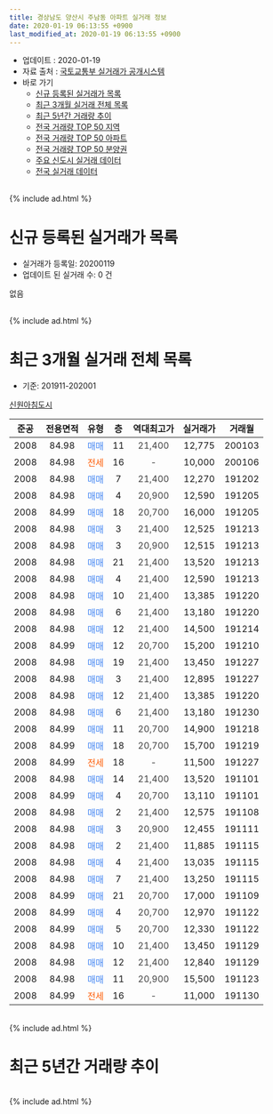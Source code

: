 ```yaml
---
title: 경상남도 양산시 주남동 아파트 실거래 정보
date: 2020-01-19 06:13:55 +0900
last_modified_at: 2020-01-19 06:13:55 +0900
---
```


* 업데이트 : 2020-01-19
* 자료 출처 : [국토교통부 실거래가 공개시스템](http://rt.molit.go.kr)
* 바로 가기
    * [신규 등록된 실거래가 목록](#신규-등록된-실거래가-목록)
    * [최근 3개월 실거래 전체 목록](#최근-3개월-실거래-전체-목록)
    * [최근 5년간 거래량 추이](#최근-5년간-거래량-추이)
    * [전국 거래량 TOP 50 지역](https://apt-info.github.io/apt-trade-info/최근-3개월-전국에서-가장-거래가-많이-발생한-지역)
    * [전국 거래량 TOP 50 아파트](https://apt-info.github.io/apt-trade-info/최근-3개월-전국에서-가장-거래가-많이-발생한-아파트)
    * [전국 거래량 TOP 50 분양권](https://apt-info.github.io/apt-trade-info/최근-3개월-전국에서-가장-거래가-많이-발생한-분양권)
    * [주요 신도시 실거래 데이터](https://apt-info.github.io/apt-trade-info/주요-신도시)
    * [전국 실거래 데이터](https://apt-info.github.io/apt-trade-info/전국)
<br>
{% include ad.html %}
<br>

# 신규 등록된 실거래가 목록
* 실거래가 등록일: 20200119
* 업데이트 된 실거래 수: 0 건

없음

<br>
{% include ad.html %}
<br>

# 최근 3개월 실거래 전체 목록
* 기준: 201911-202001


[신원아침도시](https://search.naver.com/search.naver?query=%EA%B2%BD%EC%83%81%EB%82%A8%EB%8F%84+%EC%96%91%EC%82%B0%EC%8B%9C+%EC%A3%BC%EB%82%A8%EB%8F%99+%EC%8B%A0%EC%9B%90%EC%95%84%EC%B9%A8%EB%8F%84%EC%8B%9C)

|준공|전용면적|유형|층|역대최고가|실거래가|거래월|
|:---:|:---:|:---:|:---:|:---:|:---:|:---:|
|2008|84.98|<span style="color:#4285f3">매매</span>|11|<span style="color:#444444">21,400</span>|12,775|200103|
|2008|84.98|<span style="color:#ff5a00">전세</span>|16|<span style="color:#444444">-</span>|10,000|200106|
|2008|84.98|<span style="color:#4285f3">매매</span>|7|<span style="color:#444444">21,400</span>|12,270|191202|
|2008|84.98|<span style="color:#4285f3">매매</span>|4|<span style="color:#444444">20,900</span>|12,590|191205|
|2008|84.99|<span style="color:#4285f3">매매</span>|18|<span style="color:#444444">20,700</span>|16,000|191205|
|2008|84.98|<span style="color:#4285f3">매매</span>|3|<span style="color:#444444">21,400</span>|12,525|191213|
|2008|84.98|<span style="color:#4285f3">매매</span>|3|<span style="color:#444444">20,900</span>|12,515|191213|
|2008|84.98|<span style="color:#4285f3">매매</span>|21|<span style="color:#444444">21,400</span>|13,520|191213|
|2008|84.98|<span style="color:#4285f3">매매</span>|4|<span style="color:#444444">21,400</span>|12,590|191213|
|2008|84.98|<span style="color:#4285f3">매매</span>|10|<span style="color:#444444">21,400</span>|13,385|191220|
|2008|84.98|<span style="color:#4285f3">매매</span>|6|<span style="color:#444444">21,400</span>|13,180|191220|
|2008|84.98|<span style="color:#4285f3">매매</span>|12|<span style="color:#444444">21,400</span>|14,500|191214|
|2008|84.99|<span style="color:#4285f3">매매</span>|12|<span style="color:#444444">20,700</span>|15,200|191210|
|2008|84.98|<span style="color:#4285f3">매매</span>|19|<span style="color:#444444">21,400</span>|13,450|191227|
|2008|84.98|<span style="color:#4285f3">매매</span>|3|<span style="color:#444444">21,400</span>|12,895|191227|
|2008|84.98|<span style="color:#4285f3">매매</span>|12|<span style="color:#444444">21,400</span>|13,385|191220|
|2008|84.98|<span style="color:#4285f3">매매</span>|6|<span style="color:#444444">21,400</span>|13,180|191230|
|2008|84.99|<span style="color:#4285f3">매매</span>|11|<span style="color:#444444">20,700</span>|14,900|191218|
|2008|84.99|<span style="color:#4285f3">매매</span>|18|<span style="color:#444444">20,700</span>|15,700|191219|
|2008|84.99|<span style="color:#ff5a00">전세</span>|18|<span style="color:#444444">-</span>|11,500|191227|
|2008|84.98|<span style="color:#4285f3">매매</span>|14|<span style="color:#444444">21,400</span>|13,520|191101|
|2008|84.99|<span style="color:#4285f3">매매</span>|4|<span style="color:#444444">20,700</span>|13,110|191101|
|2008|84.98|<span style="color:#4285f3">매매</span>|2|<span style="color:#444444">21,400</span>|12,575|191108|
|2008|84.98|<span style="color:#4285f3">매매</span>|3|<span style="color:#444444">20,900</span>|12,455|191111|
|2008|84.98|<span style="color:#4285f3">매매</span>|2|<span style="color:#444444">21,400</span>|11,885|191115|
|2008|84.98|<span style="color:#4285f3">매매</span>|4|<span style="color:#444444">21,400</span>|13,035|191115|
|2008|84.98|<span style="color:#4285f3">매매</span>|7|<span style="color:#444444">21,400</span>|13,250|191115|
|2008|84.99|<span style="color:#4285f3">매매</span>|21|<span style="color:#444444">20,700</span>|17,000|191109|
|2008|84.99|<span style="color:#4285f3">매매</span>|4|<span style="color:#444444">20,700</span>|12,970|191122|
|2008|84.99|<span style="color:#4285f3">매매</span>|5|<span style="color:#444444">20,700</span>|12,330|191122|
|2008|84.98|<span style="color:#4285f3">매매</span>|10|<span style="color:#444444">21,400</span>|13,450|191129|
|2008|84.98|<span style="color:#4285f3">매매</span>|12|<span style="color:#444444">21,400</span>|12,840|191129|
|2008|84.98|<span style="color:#4285f3">매매</span>|11|<span style="color:#444444">20,900</span>|15,500|191123|
|2008|84.99|<span style="color:#ff5a00">전세</span>|16|<span style="color:#444444">-</span>|11,000|191130|


<br>
{% include ad.html %}
<br>

# 최근 5년간 거래량 추이


<div style="width:100%;">
    <canvas id="deal_progress" height="200"></canvas>
</div>

<script>
new Chart(document.getElementById("deal_progress"), {
    type: 'line',
    data: {
        labels: ['201501','201502','201503','201504','201505','201506','201507','201508','201509','201510','201511','201512','201601','201602','201603','201604','201605','201606','201607','201608','201609','201610','201611','201612','201701','201702','201703','201704','201705','201706','201707','201708','201709','201710','201711','201712','201801','201802','201803','201804','201805','201806','201807','201808','201809','201810','201811','201812','201901','201902','201903','201904','201905','201906','201907','201908','201909','201910','201911','201912','202001'],
        datasets: [{
            label: '매매',
            pointRadius: 1,
            data: [4, 7, 11, 8, 5, 5, 11, 5, 5, 10, 7, 4, 3, 6, 8, 10, 5, 6, 7, 11, 4, 4, 7, 4, 6, 3, 4, 4, 2, 3, 3, 3, 2, 8, 4, 2, 2, 1, 4, 3, 1, 1, 2, 0, 3, 1, 1, 1, 1, 2, 4, 3, 3, 2, 3, 9, 16, 9, 13, 17, 1],
            borderColor: "rgba(255, 201, 14, 1)",
            backgroundColor: "rgba(255, 201, 14, 0.5)",
            fill: false,
            lineTension: 0
        },{
            label: '전월세',
            pointRadius: 1,
            data: [6, 2, 3, 8, 6, 4, 7, 4, 2, 12, 6, 3, 4, 3, 5, 2, 3, 2, 5, 2, 1, 6, 3, 1, 4, 2, 0, 1, 2, 0, 3, 5, 2, 3, 5, 1, 3, 3, 2, 1, 2, 3, 1, 1, 2, 3, 2, 3, 5, 4, 0, 1, 6, 2, 2, 3, 1, 3, 1, 1, 1],
            borderColor: "rgba(0, 141, 185, 1)",
            backgroundColor: "rgba(0, 141, 185, 0.5)",
            fill: false,
            lineTension: 0
        }
        ]
    },
    options: {
        responsive: true,
        title: {
            display: false
        },
        tooltips: {
            mode: 'index',
            intersect: false
        },
        hover: {
            mode: 'nearest',
            intersect: true
        },
        scales: {
            xAxes: [{
                display: true,
                scaleLabel: {
                    display: true,
                    labelString: '년/월'
                }
            }],
            yAxes: [{
                display: true,
                ticks: {
                    suggestedMin: 0,
                },
                scaleLabel: {
                    display: true,
                    labelString: '실거래 수'
                }
            }]
        }
    }
});

</script>


<br>
{% include ad.html %}
<br>

